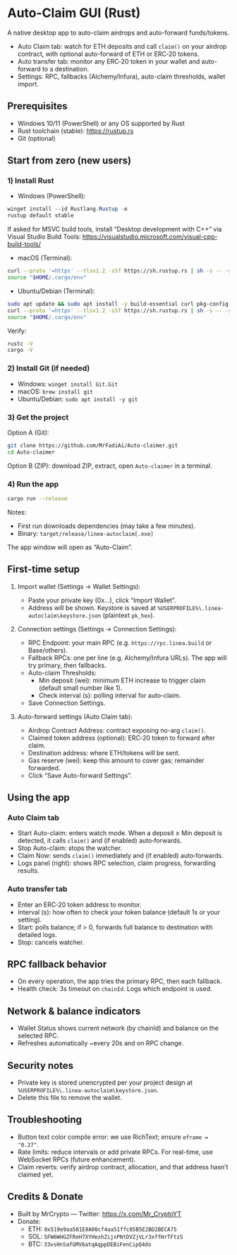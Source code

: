 # Auto-Claim GUI (Rust)

A native desktop app to auto-claim airdrops and auto-forward funds/tokens.
- Auto Claim tab: watch for ETH deposits and call `claim()` on your airdrop contract, with optional auto-forward of ETH or ERC‑20 tokens.
- Auto transfer tab: monitor any ERC‑20 token in your wallet and auto-forward to a destination.
- Settings: RPC, fallbacks (Alchemy/Infura), auto-claim thresholds, wallet import.

## Prerequisites
- Windows 10/11 (PowerShell) or any OS supported by Rust
- Rust toolchain (stable): https://rustup.rs
- Git (optional)

## Start from zero (new users)
### 1) Install Rust
- Windows (PowerShell):
```powershell
winget install --id Rustlang.Rustup -e
rustup default stable
```
If asked for MSVC build tools, install “Desktop development with C++” via Visual Studio Build Tools: https://visualstudio.microsoft.com/visual-cpp-build-tools/

- macOS (Terminal):
```bash
curl --proto '=https' --tlsv1.2 -sSf https://sh.rustup.rs | sh -s -- -y
source "$HOME/.cargo/env"
```

- Ubuntu/Debian (Terminal):
```bash
sudo apt update && sudo apt install -y build-essential curl pkg-config libssl-dev
curl --proto '=https' --tlsv1.2 -sSf https://sh.rustup.rs | sh -s -- -y
source "$HOME/.cargo/env"
```

Verify:
```bash
rustc -V
cargo -V
```

### 2) Install Git (if needed)
- Windows: `winget install Git.Git`
- macOS: `brew install git`
- Ubuntu/Debian: `sudo apt install -y git`

### 3) Get the project
Option A (Git):
```bash
git clone https://github.com/MrFadiAi/Auto-claimer.git
cd Auto-claimer
```
Option B (ZIP): download ZIP, extract, open `Auto-claimer` in a terminal.

### 4) Run the app
```bash
cargo run --release
```
Notes:
- First run downloads dependencies (may take a few minutes).
- Binary: `target/release/linea-autoclaim[.exe]`

The app window will open as “Auto-Claim”.

## First-time setup
1) Import wallet (Settings → Wallet Settings):
   - Paste your private key (0x…), click “Import Wallet”.
   - Address will be shown. Keystore is saved at `%USERPROFILE%\.linea-autoclaim\keystore.json` (plaintext `pk_hex`).

2) Connection settings (Settings → Connection Settings):
   - RPC Endpoint: your main RPC (e.g. `https://rpc.linea.build` or Base/others).
   - Fallback RPCs: one per line (e.g. Alchemy/Infura URLs). The app will try primary, then fallbacks.
   - Auto-claim Thresholds:
     - Min deposit (wei): minimum ETH increase to trigger claim (default small number like 1).
     - Check interval (s): polling interval for auto-claim.
   - Save Connection Settings.

3) Auto-forward settings (Auto Claim tab):
   - Airdrop Contract Address: contract exposing no-arg `claim()`.
   - Claimed token address (optional): ERC‑20 token to forward after claim.
   - Destination address: where ETH/tokens will be sent.
   - Gas reserve (wei): keep this amount to cover gas; remainder forwarded.
   - Click “Save Auto-forward Settings”.

## Using the app
### Auto Claim tab
- Start Auto-claim: enters watch mode. When a deposit ≥ Min deposit is detected, it calls `claim()` and (if enabled) auto‑forwards.
- Stop Auto-claim: stops the watcher.
- Claim Now: sends `claim()` immediately and (if enabled) auto‑forwards.
- Logs panel (right): shows RPC selection, claim progress, forwarding results.

### Auto transfer tab
- Enter an ERC‑20 token address to monitor.
- Interval (s): how often to check your token balance (default 1s or your setting).
- Start: polls balance; if > 0, forwards full balance to destination with detailed logs.
- Stop: cancels watcher.

## RPC fallback behavior
- On every operation, the app tries the primary RPC, then each fallback.
- Health check: 3s timeout on `chainId`. Logs which endpoint is used.

## Network & balance indicators
- Wallet Status shows current network (by chainId) and balance on the selected RPC.
- Refreshes automatically ~every 20s and on RPC change.

## Security notes
- Private key is stored unencrypted per your project design at `%USERPROFILE%\.linea-autoclaim\keystore.json`.
- Delete this file to remove the wallet.

## Troubleshooting
- Button text color compile error: we use RichText; ensure `eframe = "0.27"`.
- Rate limits: reduce intervals or add private RPCs. For real-time, use WebSocket RPCs (future enhancement).
- Claim reverts: verify airdrop contract, allocation, and that address hasn’t claimed yet.

## Credits & Donate
- Built by MrCrypto — Twitter: https://x.com/Mr_CryptoYT
- Donate:
  - ETH: `0x519e9aa581E8A00cf4aa51ffc85B5E2BD2BECA75`
  - SOL: `5FW6WHGZFReH7XYHezhZijxPNtDVZjVLr3xffHrTFtzS`
  - BTC: `33vsHnSafGMV6atqAqppDEBiFenCipQ4do`


